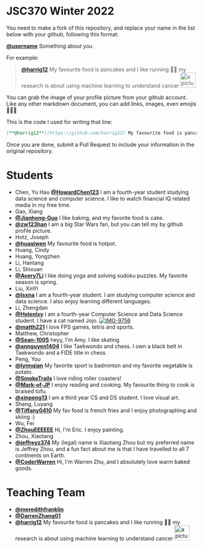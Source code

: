 # JSC370 Winter 2022

You need to make a fork of this repository, and replace your name in the list below with your github, following this format:

[**@username**]() Something about you

For example:

> [**@harrig12**](https://github.com/harrig12) My favourite food is pancakes and I like running 🏃‍♀️ my research is about using machine learning to understand cancer <img src="https://avatars.githubusercontent.com/u/23587234?s=400&u=ea93fb16bd1f0b9c3f1e0e420136e4a1919daff3&v=4" alt="a picture of me" width="40px">

You can grab the image of your profile picture from your github account. Like any other markdown document, you can add links, images, even emojis 🍋🍰🐸

This is the code I used for writing that line:

```md
[**@harrig12**](https://github.com/harrig12) My favourite food is pancakes and I like running 🏃‍♀️ my research is about using machine learning to understand cancer <img src="https://avatars.githubusercontent.com/u/23587234?s=400&u=ea93fb16bd1f0b9c3f1e0e420136e4a1919daff3&v=4" alt="a picture of me" width="40px">
```

Once you are done, submit a Pull Request to include your information in the original repository.

# Students

- Chen, Yu Hau [**@HowardChen123**](https://github.com/HowardChen123) I am a fourth-year student studying data science and computer science. I like to watch financial IQ related media in my free time.
- Gao, Xiang
- [**@Jianhong-Guo**](https://github.com/Jianhong-Guo) I like baking, and my favorite food is cake.
- [**@zw123han**](https://github.com/zw123han) I am a big Star Wars fan, but you can tell my by github profile picture.
- Hotz, Joseph
- [**@huaqiwen**](https://github.com/huaqiwen/) My favourite food is hotpot.
- Huang, Cindy
- Huang, Yongzhen
- Li, Hantang
- Li, Shixuan
- [**@Avery7Li**](https://github.com/Avery7Li) I like doing yoga and solving sudoku puzzles. My favorite season is spring.
- Liu, XinYi
- [**@lsxna**](https://github.com/lsxna/) I am a fourth-year student. I am studying computer science and data science. I also enjoy learning different languages.
- Li, Zhengdan
- [**@Helenlxy**](https://github.com/Helenlxy) I am a fourth-year Computer Science and Data Science student. I have a cat named Jojo. <a href="https://ibb.co/6JDwmmv"><img src="https://i.ibb.co/6JDwmmv/IMG-9756.jpg" alt="IMG-9756" border="0"></a>
- [**@matth221**](https://github.com/matth221/) I love FPS games, tetris and sports.
- Matthew, Christopher
- [**@Sean-1005**](https://github.com/Sean-1005/) heyy, I'm Amy. I like skating.
- [**@annguyen1404**](https://github.com/annguyen1404/) I like Taekwondo and chess. I own a black belt in Taekwondo and a FIDE title in chess.
- Peng, You
- [**@lynnqian**](https://github.com/lynnqian) My favorite sport is badminton and my favorite vegetable is potato.
- [**@SmokeTrails**](https://github.com/SmokeTrails) I love riding roller coasters!
- [**@Mark-of-JP**](https://github.com/Mark-of-JP) I enjoy reading and cooking. My favourite thing to cook is braised tofu.
- [**@xinpeng13**](https://github.com/xinpeng13) I am a third year CS and DS student. I love visual art.
- Shang, Luyang
- [**@Tiffany0410**](https://github.com/Tiffany0410) My fav food is french fries and I enjoy photographing and skiing :)
- Wu, Fei
- [**@ZhouEEEEEE**](https://github.com/ZhouEEEEEE/) Hi, I'm Eric. I enjoy painting.
- Zhou, Xiaotang
- [**@jeffreyz374**](https://github.com/jeffreyz374) My (legal) name is Xiaotang Zhou but my preferred name is Jeffrey Zhou, and a fun fact about me is that I have travelled to all 7 continents on Earth.
- [**@CoderWarren**](https://https//github.com/CoderWarren/) Hi, I'm Warren Zhu, and I absolutely love warm baked goods.

# Teaching Team

- [**@meredithfranklin**](https://github.com/meredithfranklin)
- [**@DarrenZhang01**](https://github.com/@DarrenZhang01)
- [**@harrig12**](https://github.com/harrig12) My favourite food is pancakes and I like running 🏃‍♀️ my research is about using machine learning to understand cancer <img src="https://avatars.githubusercontent.com/u/23587234?s=400&u=ea93fb16bd1f0b9c3f1e0e420136e4a1919daff3&v=4" alt="a picture of me" width="40px">
